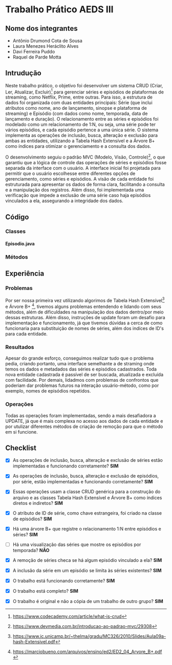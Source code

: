 # Trabalho Prático AEDS III

## Nome dos integrantes

 - Antônio Drumond Cota de Sousa
 - Laura Menezes Heráclito Alves
 - Davi Ferreira Puddo
 - Raquel de Parde Motta

## Intrudução

Neste trabalho prático, o objetivo foi desenvolver um sistema CRUD (Criar, Ler, Atualizar, Excluir)[^1] para gerenciar séries e episódios de plataformas de streaming, como Netflix, Prime, entre outras. Para isso, a estrutura de dados foi organizada com duas entidades principais: Série (que inclui atributos como nome, ano de lançamento, sinopse e plataforma de streaming) e Episódio (com dados como nome, temporada, data de lançamento e duração). O relacionamento entre as séries e episódios foi modelado como um relacionamento de 1:N, ou seja, uma série pode ter vários episódios, e cada episódio pertence a uma única série. O sistema implementa as operações de inclusão, busca, alteração e exclusão para ambas as entidades, utilizando a Tabela Hash Extensível e a Árvore B+ como índices para otimizar o gerenciamento e a consulta dos dados.

O desenvolvimento seguiu o padrão MVC (Modelo, Visão, Controle)[^2], o que garantiu que a lógica de controle das operações de séries e episódios fosse separada da interface com o usuário. A interface inicial foi projetada para permitir que o usuário escolhesse entre diferentes opções de gerenciamento, como séries e episódios. A visão de cada entidade foi estruturada para apresentar os dados de forma clara, facilitando a consulta e a manipulação dos registros. Além disso, foi implementada uma verificação que impede a exclusão de uma série caso haja episódios vinculados a ela, assegurando a integridade dos dados. 

## Código
### Classes
#### Episodio.java


### Métodos


## Experiência

### Problemas

Por ser nossa primeira vez utilizando algorimos de Tabela Hash Extensível[^3] e Árvore B+ [^4], tivemos alguns problemas entendendo e lidando com seus métodos, além de dificuldades na manipulação dos dados dentro/por meio dessas estruturas. Além disso, instruções de update foram um desafio para implementação e funcionamento, já que tivemos dúvidas a cerca de como funcionaria para substituição de nomes de séries, além dos indíces de ID's para cada entidade.

### Resultados

Apesar do grande esforço, conseguimos realizar tudo que o problema pedia, criando portanto, uma interface semelhante a de straming onde temos os dados e metadados das séries e episódios cadastrados. Toda nova entidade cadastrada é passível de ser buscada, atualizada e excluída com facilidade. Por demais, lidadmos com problemas de confrontos que poderiam dar problemas futuros na interação usuário-método, como por exemplo, nomes de episódios repetidos.

### Operações

Todas as operações foram implementadas, sendo a mais desafiadora a UPDATE, já que é mais complexa no acesso aos dados de cada entidade e por utulizar diferentes métodos de criação de remoção para que o método em si funcione.

## Checklist

- [x] As operações de inclusão, busca, alteração e exclusão de séries estão implementadas e funcionando corretamente? **SIM**
- [x] As operações de inclusão, busca, alteração e exclusão de episódios, por série, estão implementadas e funcionando corretamente? **SIM**
- [x] Essas operações usam a classe CRUD genérica para a construção do arquivo e as classes Tabela Hash Extensível e Árvore B+ como índices diretos e indiretos? **SIM**
- [x] O atributo de ID de série, como chave estrangeira, foi criado na classe de episódios? **SIM**
- [x] Há uma árvore B+ que registre o relacionamento 1:N entre episódios e séries? **SIM**
- [ ] Há uma visualização das séries que mostre os episódios por temporada? **NÃO**
- [x] A remoção de séries checa se há algum episódio vinculado a ela? **SIM**
- [x] A inclusão da série em um episódio se limita às séries existentes? **SIM**
- [x] O trabalho está funcionando corretamente? **SIM**
- [x] O trabalho está completo? **SIM**
- [x] O trabalho é original e não a cópia de um trabalho de outro grupo? **SIM**




[^1]: https://www.codecademy.com/article/what-is-crud
[^2]: https://www.devmedia.com.br/introducao-ao-padrao-mvc/29308
[^3]: https://www.ic.unicamp.br/~thelma/gradu/MC326/2010/Slides/Aula09a-hash-Extensivel.pdf
[^4]: https://marciobueno.com/arquivos/ensino/ed2/ED2_04_Arvore_B+.pdf

